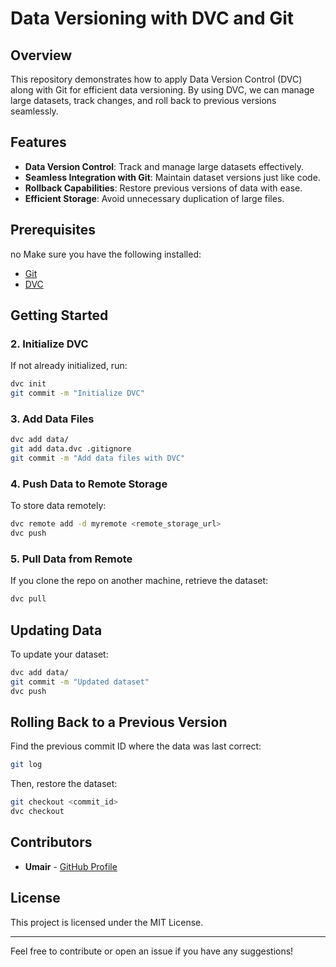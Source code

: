 # Data Versioning with DVC and Git

## Overview

This repository demonstrates how to apply Data Version Control (DVC) along with Git for efficient data versioning. By using DVC, we can manage large datasets, track changes, and roll back to previous versions seamlessly.

## Features

- **Data Version Control**: Track and manage large datasets effectively.
- **Seamless Integration with Git**: Maintain dataset versions just like code.
- **Rollback Capabilities**: Restore previous versions of data with ease.
- **Efficient Storage**: Avoid unnecessary duplication of large files.

## Prerequisites

no Make sure you have the following installed:

- [Git](https://git-scm.com/downloads)
- [DVC](https://dvc.org/doc/install)

## Getting Started

### 2. Initialize DVC

If not already initialized, run:

```bash
dvc init
git commit -m "Initialize DVC"
```

### 3. Add Data Files

```bash
dvc add data/
git add data.dvc .gitignore
git commit -m "Add data files with DVC"
```

### 4. Push Data to Remote Storage

To store data remotely:

```bash
dvc remote add -d myremote <remote_storage_url>
dvc push
```

### 5. Pull Data from Remote

If you clone the repo on another machine, retrieve the dataset:

```bash
dvc pull
```

## Updating Data

To update your dataset:

```bash
dvc add data/
git commit -m "Updated dataset"
dvc push
```

## Rolling Back to a Previous Version

Find the previous commit ID where the data was last correct:

```bash
git log
```

Then, restore the dataset:

```bash
git checkout <commit_id>
dvc checkout
```

## Contributors

- **Umair** - [GitHub Profile](https://github.com/your-profile)

## License

This project is licensed under the MIT License.

---

Feel free to contribute or open an issue if you have any suggestions!

